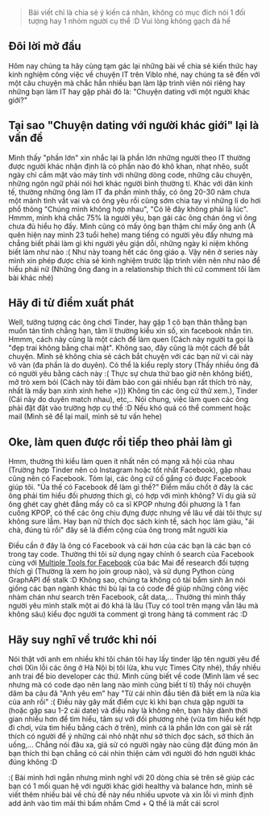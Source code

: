> Bài viết chỉ là chia sẻ ý kiến cá nhân, không có mục đích nói 1 đối tượng hay 1 nhóm người cụ thể :D Vui lòng không gạch đá hế
## Đôi lời mở đầu
Hôm nay chúng ta hãy cùng tạm gác lại những bài về chia sẻ kiến thức hay kinh nghiệm công việc về chuyện IT trên Viblo nhé, nay chúng ta sẽ đến với một câu chuyện mà chắc hẳn nhiều bạn làm lập trình viên nói riêng hay những bạn làm IT hay gặp phải đó là: "Chuyện dating với một người khác giới?"


## Tại sao "Chuyện dating với người khác giới" lại là vấn đề
Mình thấy "phần lớn" xin nhắc lại là phần lớn những người theo IT thường được người khác nhận định là có phần nào đó khô khan, nhạt nhẽo, suốt ngày chỉ cắm mặt vào máy tính với những dòng code, những câu chuyện, những ngôn ngữ phải nói hơi khác người bình thường tí. Khác với dân kinh tế, thường những ông làm IT đa phần mình thấy, có ông 20-30 năm chưa một mảnh tình vắt vai và có ông yêu rồi cũng sớm chia tay vì những lí do hơi phổ thông "Chúng mình không hợp nhau", "Có lẽ đây không phải là lúc". Hmmm, mình khá chắc 75% là người yêu, bạn gái các ông chán ông vì ông chưa đủ hiểu họ đấy. Mình cũng có mấy ông bạn thậm chí mấy ông anh (À quên hiện nay mình 23 tuổi hehe) mang tiếng có người yêu đấy nhưng mà chẳng biết phải làm gì khi người yêu giận dỗi, những ngày kỉ niệm không biết làm như nào :( Như này toang hết các ông giáo ạ. Vậy nên ở series này mình xin phép được chia sẻ kinh nghiệm trước lập trình viên nên như nào để hiểu phái nữ (Những ông đang in a relationship thích thì cứ comment tôi làm bài khác nhé)

## Hãy đi từ điểm xuất phát
Well, tưởng tượng các ông chơi Tinder, hay gặp 1 cô bạn thân thằng bạn muốn tán tỉnh chẳng hạn, tâm lí thường kiểu xin số, xin facebook nhắn tin. Hmmm, cách này cũng là một cách để làm quen (Cách này người ta gọi là "đẹp trai không bằng chai mặt". Không sao, đây cũng là một cách để bắt chuyện. Mình sẽ không chia sẻ cách bắt chuyện với các bạn nữ vì cái này vô vàn (đa phần là do duyên). Có thể là kiểu reply  story (Thấy nhiều ông đã có người yêu bằng cách này :( Thực sự chưa thử bao giờ nên không biết), mở trò xem bói (Cách này tôi đảm bảo con gái nhiều bạn rất thích trò này, nhất là mấy bạn xinh xinh hehe =))) Không tin các ông cứ thử xem.), Tinder (Cái này do duyên match nhau), etc,.. Nói chung, việc làm quen các ông phải đặt đặt vào trường hợp cụ thể :D Nếu khó quá có thể comment hoặc mail (Mình sẽ để lại mail, mình sẽ tư vấn hehe) 

## Oke, làm quen được rồi tiếp theo phải làm gì
Hmm, thường thì kiểu làm quen ít nhất nên có mạng xã hội của nhau (Trường hợp Tinder nên có Instagram hoặc tốt nhất Facebook), gặp nhau cũng nên có Facebook. Tóm lại, các ông cứ cố gắng có được Facebook giúp tôi. "Ủa thế có Facebook để làm gì thế?" Điểm mấu chốt ở đây là các ông phải tìm hiểu đối phương thích gì, có hợp với mình không? Ví dụ giả sử ông ghét cay ghét đắng mấy cô ca sĩ KPOP nhưng đối phương là 1 fan cuồng KPOP,  có thể các ông chịu đựng được nhưng về lâu về dài tôi thực sự không sure lắm. Hay bạn nữ thích đọc sách kinh tế, sách học làm giàu, "ái chà, đúng tủ rồi" đây sẽ là điểm cộng của ông trong mắt người kia

Điều cần ở đây là ông có Facebook và cái hơn của các bạn là các bạn có trong tay code. Thường thì tôi sử dụng ngay chính ô search của Facebook cùng với [Multiple Tools for Facebook](https://chrome.google.com/webstore/detail/eojdckfcadamkapabechhbnkleligand) của bác Mai để research đối tượng thích gì (Thường là xem họ join group nào), và sử dụng Python cùng GraphAPI để stalk :D Không sao, chúng ta không có tài bẩm sinh ăn nói giống các bạn ngành khác thì bù lại ta có code để giúp những công việc nhàm chán như search trên Facebook, cắt data,... Thường thì mình thấy người yêu mình stalk một ai đó khá là lâu (Tuy có tool trên mạng vẫn lâu mà không sâu) kiểu đọc người ta comment gì trong hàng tá comment rác :D

## Hãy suy nghĩ về trước khi nói
Nói thật với anh em nhiều khi tôi chán tôi hay lấy tinder lập tên người yêu để chơi (Xin lỗi các ông ở Hà Nội bị tôi lừa, khu vực Times City nhé), thấy nhiều anh trai để bio developer các thứ. Mình cũng biết về code (Mình làm về sec nhưng mà có code dạo nên lang nào mình cũng biết tí tí) thấy nói chuyện dăm ba câu đã "Anh yêu em" hay "Từ cái nhìn đầu tiên đã biết em là nửa kia của anh rồi" :( Điều này gây mất điểm cực kì khi bạn chưa gặp người ta (hoặc gặp sau 1-2 cái date) và điều này là không nên, bạn hãy dành thời gian nhiều hơn để tìm hiểu, tâm sự với đối phương nhé (vừa tìm hiểu kết hợp đi chơi, vừa tìm hiểu bằng cách ở trên), mình cá là phần lớn con gái sẽ rất thích có người để ý những cái nhỏ nhặt như sở thích đọc sách, sở thích ăn uống,... Chẳng nói đâu xa, giả sử có người ngày nào cũng đặt đúng món ăn bạn thích thì bạn chẳng có cái nhìn thiện cảm với người đó hơn người khác đúng không :D

:( Bài mình hơi ngắn nhưng mình nghĩ với 20 dòng chia sẻ trên sẽ giúp các bạn có 1 mối quan hệ với người khác giới healthy và balance hơn, mình sẽ viết thêm nhiều bài về chủ đề này nếu nhiều upvote và xin lỗi vì mình định add ảnh vào tìm mãi thì bấm nhầm Cmd + Q thế là mất cái scrol